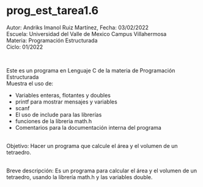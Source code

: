# prog_est_tarea1.6
<p>Autor: Andriks Imanol Ruiz Martínez, Fecha: 03/02/2022 <br>
Escuela: Universidad del Valle de Mexico Campus Villahermosa <br>
Materia: Programación Estructurada <br>
Ciclo: 01/2022</p>
<br>
<p>Este es un programa en Lenguaje C de la materia de Programación Estructurada<br>
Muestra el uso de:
  <ul>
    <li>Variables enteras, flotantes y doubles</li>
    <li>printf para mostrar mensajes y variables</li>
    <li>scanf</li>
    <li>El uso de include para las librerías</li>
    <li>funciones de la libreria math.h</li>
    <li>Comentarios para la documentación interna del programa</li>
    </ul>
    </p>
<br>
Objetivo: Hacer un programa que calcule el área y el volumen de un tetraedro.
<br>
<br>
<p>Breve descripción:
Es un programa para calcular el área y el volumen de un tetraedro, usando la librería math.h y las variables double.
<br>
</p>
